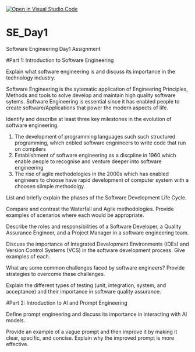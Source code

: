 [![Open in Visual Studio Code](https://classroom.github.com/assets/open-in-vscode-2e0aaae1b6195c2367325f4f02e2d04e9abb55f0b24a779b69b11b9e10269abc.svg)](https://classroom.github.com/online_ide?assignment_repo_id=16960621&assignment_repo_type=AssignmentRepo)
# SE_Day1
Software Engineering Day1 Assignment

#Part 1: Introduction to Software Engineering

Explain what software engineering is and discuss its importance in the technology industry.

Software Engineering is the sytematic application of Engineering Principles, Methods and tools to solve develop and maintain high quality software sytems.
Software Engineering is essential since it has enabled people to create software/Applications that power the modern aspects of life.


Identify and describe at least three key milestones in the evolution of software engineering.

1. The development of programming languages such such structured programming, which enbled software engnineers to write code that run on compilers
2. Establishment of software engineering as a discpline in 1960 which enable people to recognise and venture deeper into software engineering
3. The rise of agile methodologies in the 2000s which has enabled engineers to choose have rapid development of computer system with a choosen siimple methodolgy.
   


List and briefly explain the phases of the Software Development Life Cycle.





Compare and contrast the Waterfall and Agile methodologies. Provide examples of scenarios where each would be appropriate.





Describe the roles and responsibilities of a Software Developer, a Quality Assurance Engineer, and a Project Manager in a software engineering team.





Discuss the importance of Integrated Development Environments (IDEs) and Version Control Systems (VCS) in the software development process. Give examples of each.





What are some common challenges faced by software engineers? Provide strategies to overcome these challenges.





Explain the different types of testing (unit, integration, system, and acceptance) and their importance in software quality assurance.





#Part 2: Introduction to AI and Prompt Engineering




Define prompt engineering and discuss its importance in interacting with AI models.




Provide an example of a vague prompt and then improve it by making it clear, specific, and concise. Explain why the improved prompt is more effective.



